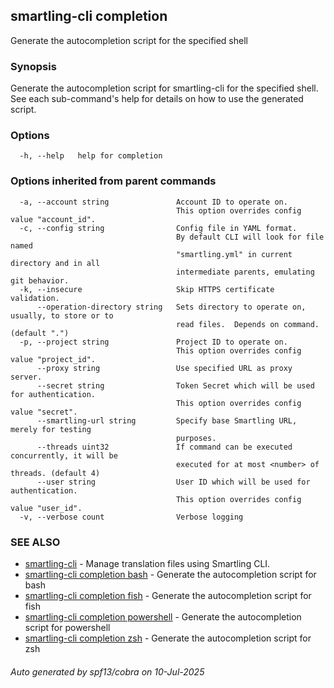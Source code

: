 ## smartling-cli completion

Generate the autocompletion script for the specified shell

### Synopsis

Generate the autocompletion script for smartling-cli for the specified shell.
See each sub-command's help for details on how to use the generated script.


### Options

```
  -h, --help   help for completion
```

### Options inherited from parent commands

```
  -a, --account string               Account ID to operate on.
                                     This option overrides config value "account_id".
  -c, --config string                Config file in YAML format.
                                     By default CLI will look for file named
                                     "smartling.yml" in current directory and in all
                                     intermediate parents, emulating git behavior.
  -k, --insecure                     Skip HTTPS certificate validation.
      --operation-directory string   Sets directory to operate on, usually, to store or to
                                     read files.  Depends on command. (default ".")
  -p, --project string               Project ID to operate on.
                                     This option overrides config value "project_id".
      --proxy string                 Use specified URL as proxy server.
      --secret string                Token Secret which will be used for authentication.
                                     This option overrides config value "secret".
      --smartling-url string         Specify base Smartling URL, merely for testing
                                     purposes.
      --threads uint32               If command can be executed concurrently, it will be
                                     executed for at most <number> of threads. (default 4)
      --user string                  User ID which will be used for authentication.
                                     This option overrides config value "user_id".
  -v, --verbose count                Verbose logging
```

### SEE ALSO

* [smartling-cli](smartling-cli.md)	 - Manage translation files using Smartling CLI.
* [smartling-cli completion bash](smartling-cli_completion_bash.md)	 - Generate the autocompletion script for bash
* [smartling-cli completion fish](smartling-cli_completion_fish.md)	 - Generate the autocompletion script for fish
* [smartling-cli completion powershell](smartling-cli_completion_powershell.md)	 - Generate the autocompletion script for powershell
* [smartling-cli completion zsh](smartling-cli_completion_zsh.md)	 - Generate the autocompletion script for zsh

###### Auto generated by spf13/cobra on 10-Jul-2025
